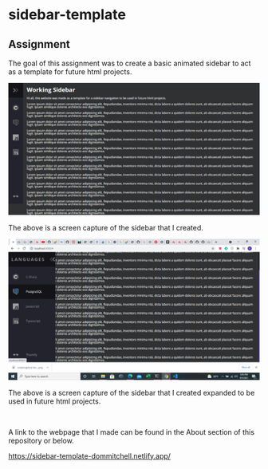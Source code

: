 # sidebar-template

## Assignment

The goal of this assignment was to create a basic animated sidebar to act as a template for future html projects.

![image of My ](././images/mypage.png)

The above is a screen capture of the sidebar that I created.

![image of My Sidebar](././images/sidebar.png)

The above is a screen capture of the sidebar that I created expanded to be used in future html projects.

<br/>

A link to the webpage that I made can be found in the About section of this repository or below.

https://sidebar-template-dommitchell.netlify.app/
